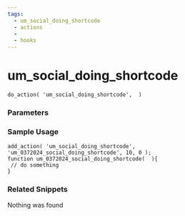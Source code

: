 ```yaml
---
tags: 
  - um_social_doing_shortcode
  - actions
  - 
  - hooks
---
```

# um\_social\_doing\_shortcode

``` php:no-line-numbers
do_action( 'um_social_doing_shortcode',  )
```
<div class='hook-sep'></div>

### Parameters

<div class='hook-sep'></div>



### Sample Usage

``` php:no-line-numbers
add_action( 'um_social_doing_shortcode', 'um_0372024_social_doing_shortcode', 10, 0 );
function um_0372024_social_doing_shortcode(  ){
 // do something
}
```
<div class='hook-sep'></div>



### Related Snippets

Nothing was found


